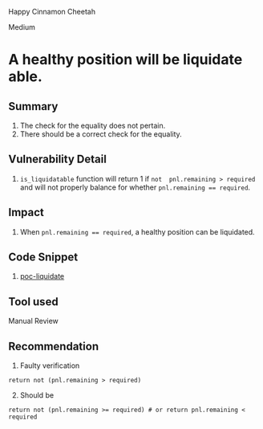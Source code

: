 Happy Cinnamon Cheetah

Medium

# A healthy position will be liquidate able.

## Summary
1. The check for the equality does not pertain.
2. There should be a correct check for the equality.

## Vulnerability Detail
1. `is_liquidatable` function will return 1 if `not  pnl.remaining > required` and will not properly balance for whether `pnl.remaining == required`.

## Impact
1. When `pnl.remaining == required`, a healthy position can be liquidated.

## Code Snippet
1. [poc-liquidate](https://github.com/sherlock-audit/2024-08-velar-artha/blob/18ef2d8dc0162aca79bd71710f08a3c18c94a36e/gl-sherlock/contracts/core.vy#L308)

## Tool used

Manual Review

## Recommendation

1. Faulty verification

```vyper
return not (pnl.remaining > required)
```

2. Should be

```vyper
return not (pnl.remaining >= required) # or return pnl.remaining < required
```